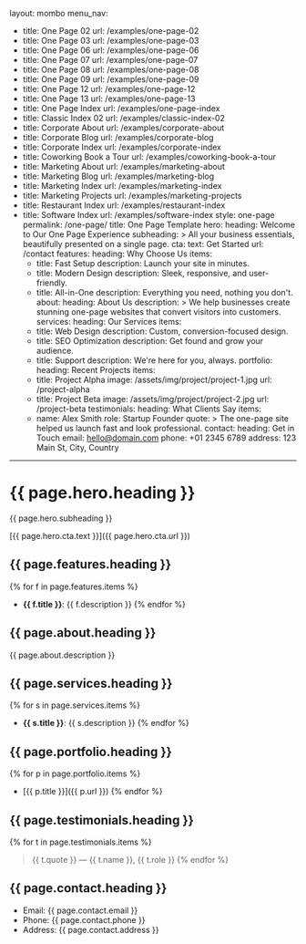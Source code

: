 layout: mombo
menu_nav:
  - title: One Page 02
    url: /examples/one-page-02
  - title: One Page 03
    url: /examples/one-page-03
  - title: One Page 06
    url: /examples/one-page-06
  - title: One Page 07
    url: /examples/one-page-07
  - title: One Page 08
    url: /examples/one-page-08
  - title: One Page 09
    url: /examples/one-page-09
  - title: One Page 12
    url: /examples/one-page-12
  - title: One Page 13
    url: /examples/one-page-13
  - title: One Page Index
    url: /examples/one-page-index
  - title: Classic Index 02
    url: /examples/classic-index-02
  - title: Corporate About
    url: /examples/corporate-about
  - title: Corporate Blog
    url: /examples/corporate-blog
  - title: Corporate Index
    url: /examples/corporate-index
  - title: Coworking Book a Tour
    url: /examples/coworking-book-a-tour
  - title: Marketing About
    url: /examples/marketing-about
  - title: Marketing Blog
    url: /examples/marketing-blog
  - title: Marketing Index
    url: /examples/marketing-index
  - title: Marketing Projects
    url: /examples/marketing-projects
  - title: Restaurant Index
    url: /examples/restaurant-index
  - title: Software Index
    url: /examples/software-index
style: one-page
permalink: /one-page/
title: One Page Template
hero:
  heading: Welcome to Our One Page Experience
  subheading: >
    All your business essentials, beautifully presented on a single page.
  cta:
    text: Get Started
    url: /contact
features:
  heading: Why Choose Us
  items:
    - title: Fast Setup
      description: Launch your site in minutes.
    - title: Modern Design
      description: Sleek, responsive, and user-friendly.
    - title: All-in-One
      description: Everything you need, nothing you don't.
about:
  heading: About Us
  description: >
    We help businesses create stunning one-page websites that convert visitors into customers.
services:
  heading: Our Services
  items:
    - title: Web Design
      description: Custom, conversion-focused design.
    - title: SEO Optimization
      description: Get found and grow your audience.
    - title: Support
      description: We're here for you, always.
portfolio:
  heading: Recent Projects
  items:
    - title: Project Alpha
      image: /assets/img/project/project-1.jpg
      url: /project-alpha
    - title: Project Beta
      image: /assets/img/project/project-2.jpg
      url: /project-beta
testimonials:
  heading: What Clients Say
  items:
    - name: Alex Smith
      role: Startup Founder
      quote: >
        The one-page site helped us launch fast and look professional.
contact:
  heading: Get in Touch
  email: hello@domain.com
  phone: +01 2345 6789
  address: 123 Main St, City, Country
---

# {{ page.hero.heading }}

{{ page.hero.subheading }}

[{{ page.hero.cta.text }}]({{ page.hero.cta.url }})

## {{ page.features.heading }}

{% for f in page.features.items %}
- **{{ f.title }}**: {{ f.description }}
{% endfor %}

## {{ page.about.heading }}

{{ page.about.description }}

## {{ page.services.heading }}

{% for s in page.services.items %}
- **{{ s.title }}**: {{ s.description }}
{% endfor %}

## {{ page.portfolio.heading }}

{% for p in page.portfolio.items %}
- [{{ p.title }}]({{ p.url }})
{% endfor %}

## {{ page.testimonials.heading }}

{% for t in page.testimonials.items %}
> {{ t.quote }}
> — {{ t.name }}, {{ t.role }}
{% endfor %}

## {{ page.contact.heading }}

- Email: {{ page.contact.email }}
- Phone: {{ page.contact.phone }}
- Address: {{ page.contact.address }}
